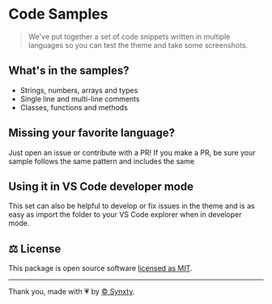 # Code Samples

> We've put together a set of code snippets written in multiple languages so you can test the theme and take some screenshots.

## What's in the samples?

- Strings, numbers, arrays and types
- Single line and multi-line comments
- Classes, functions and methods

## Missing your favorite language?

Just open an issue or contribute with a PR! If you make a PR, be sure your sample follows the same pattern and includes the same

## Using it in VS Code developer mode

This set can also be helpful to develop or fix issues in the theme and is as easy as import the folder to your VS Code explorer when in developer mode.

## ⚖️ License

This package is open source software [licensed as MIT](LICENSE).

---

Thank you, made with 💗 by [&copy; Synxty](https://github.com/synxty).
